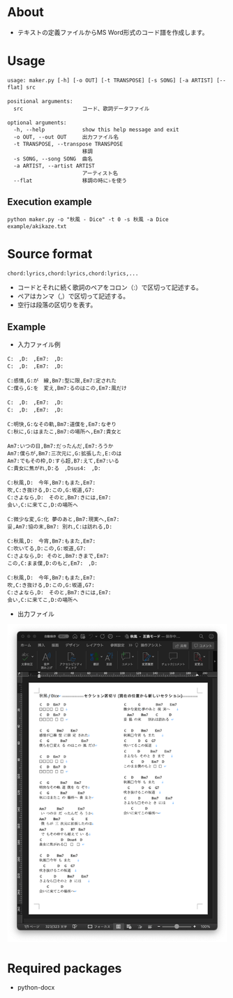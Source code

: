 # About

- テキストの定義ファイルからMS Word形式のコード譜を作成します。

# Usage

```
usage: maker.py [-h] [-o OUT] [-t TRANSPOSE] [-s SONG] [-a ARTIST] [--flat] src

positional arguments:
  src                   コード、歌詞データファイル

optional arguments:
  -h, --help            show this help message and exit
  -o OUT, --out OUT     出力ファイル名
  -t TRANSPOSE, --transpose TRANSPOSE
                        移調
  -s SONG, --song SONG  曲名
  -a ARTIST, --artist ARTIST
                        アーティスト名
  --flat                移調の時に♭を使う
```

## Execution example

 ```
python maker.py -o "秋風 - Dice" -t 0 -s 秋風 -a Dice example/akikaze.txt
```

# Source format

```
chord:lyrics,chord:lyrics,chord:lyrics,...
```
- コードとそれに続く歌詞のペアをコロン（:）で区切って記述する。
- ペアはカンマ（,）で区切って記述する。
- 空行は段落の区切りを表す。

## Example

- 入力ファイル例

```
C:　,D:　,Em7:　,D:　
C:　,D:　,Em7:　,D:　

C:感情,G:が　線,Bm7:型に限,Em7:定された
C:僕ら,G:を　変え,Bm7:るのはこの,Em7:風だけ

C:　,D:　,Em7:　,D:　
C:　,D:　,Em7:　,D:　

C:明快,G:なその軌,Bm7:道僕を,Em7:なぞり
C:秋に,G:はまたこ,Bm7:の場所へ,Em7:貴女と

Am7:いつの日,Bm7:だったんだ,Em7:ろうか
Am7:僕らが,Bm7:三次元に,G:拡張した,E:のは
Am7:でもその枠,D:すら超,B7:えて,Em7:いる
C:貴女に焦がれ,D:る　,Dsus4:　,D:　

C:秋風,D:　今年,Bm7:もまた,Em7:　
吹,C:き抜ける,D:この,G:坂道,G7: 
C:さよなら,D:　そのと,Bm7:きには,Em7:　
会い,C:に来てこ,D:の場所へ

C:微少な変,G:化 夢のあと,Bm7:現実へ,Em7:　
妥,Am7:協の末,Bm7: 別れ,C:は訪れる,D:

C:秋風,D:　今宵,Bm7:もまた,Em7:　
C:吹いてる,D:この,G:坂道,G7:　
C:さよなら,D: そのと,Bm7:きまで,Em7:　
この,C:まま僕,D:のもと,Em7:　,D:　

C:秋風,D:　今年,Bm7:もまた,Em7:　
吹,C:き抜ける,D:この,G:坂道,G7: 
C:さよなら,D:　そのと,Bm7:きには,Em7:　
会い,C:に来てこ,D:の場所へ
```

- 出力ファイル

![](img/capture01.png)

# Required packages

- python-docx